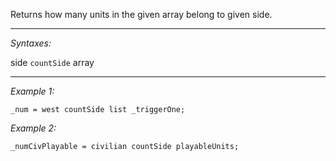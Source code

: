 Returns how many units in the given array belong to given side.


---
*Syntaxes:*

side `countSide`  array

---
*Example 1:*

```sqf
_num = west countSide list _triggerOne;
```

*Example 2:*

```sqf
_numCivPlayable = civilian countSide playableUnits;
```